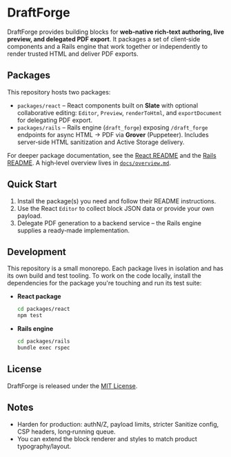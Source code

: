 # DraftForge

DraftForge provides building blocks for **web‑native rich‑text authoring, live preview, and delegated PDF export**.
It packages a set of client‑side components and a Rails engine that work together
or independently to render trusted HTML and deliver PDF exports.

## Packages

This repository hosts two packages:

- `packages/react` – React components built on **Slate** with optional collaborative editing: `Editor`,
  `Preview`, `renderToHtml`, and `exportDocument` for delegating PDF export.
- `packages/rails` – Rails engine (`draft_forge`) exposing `/draft_forge` endpoints
  for async HTML → PDF via **Grover** (Puppeteer). Includes
  server‑side HTML sanitization and Active Storage delivery.

For deeper package documentation, see the [React README](packages/react/README.md)
and the [Rails README](packages/rails/README.md). A high‑level overview lives in
[`docs/overview.md`](docs/overview.md).

## Quick Start

1. Install the package(s) you need and follow their README instructions.
2. Use the React `Editor` to collect block JSON data or provide your own payload.
3. Delegate PDF generation to a backend service – the Rails engine supplies a ready‑made implementation.

## Development

This repository is a small monorepo. Each package lives in isolation and has its
own build and test tooling. To work on the code locally, install the
dependencies for the package you're touching and run its test suite:

- **React package**

  ```bash
  cd packages/react
  npm test
  ```

- **Rails engine**

  ```bash
  cd packages/rails
  bundle exec rspec
  ```

## License

DraftForge is released under the [MIT License](packages/rails/MIT-LICENSE).

## Notes

- Harden for production: authN/Z, payload limits, stricter Sanitize config,
  CSP headers, long‑running queue.
- You can extend the block renderer and styles to match product typography/layout.

